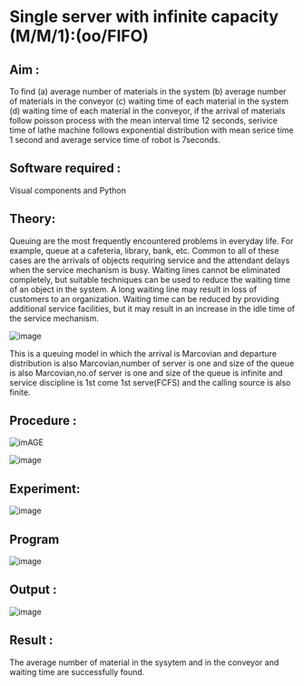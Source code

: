 # Single server with infinite capacity (M/M/1):(oo/FIFO)
## Aim :
To find (a) average number of materials in the system (b) average number of materials in the conveyor (c) waiting time of each material in the system (d) waiting time of each material in the conveyor, if the arrival  of materials follow poisson process with the mean interval time 12 seconds, serivice time of lathe machine follows exponential distribution with mean serice time 1 second and average service time of robot is 7seconds.

## Software required :
Visual components and Python

## Theory:
Queuing are the most frequently encountered problems in everyday life. For example, queue at a cafeteria, library, bank, etc. Common to all of these cases are the arrivals of objects requiring service and the attendant delays when the service mechanism is busy. Waiting lines cannot be eliminated completely, but suitable techniques can be used to reduce the waiting time of an object in the system. A long waiting line may result in loss of customers to an organization. Waiting time can be reduced by providing additional service facilities, but it may result in an increase in the idle time of the service mechanism.

![image](1.png)

This is a queuing model in which the arrival is Marcovian and departure distribution is also Marcovian,number of server is one and size of the queue is also Marcovian,no.of server is one and size of the queue is infinite and service discipline is 1st come 1st serve(FCFS) and the calling source is also finite.

## Procedure :

![imAGE](2.png)

![image](https://github.com/PranaveshSaikumar/Single-server-infinite-capacity---Markov-Model/assets/151001393/c503d029-ba60-417d-9a53-d542d2d514e8)


## Experiment:

![image](https://github.com/PranaveshSaikumar/Single-server-infinite-capacity---Markov-Model/assets/151001393/ea10d999-31b8-4f55-89ee-b4119fedc465)

 
## Program
![image](https://github.com/ramjan1729/Single-server-infinite-capacity---Markov-Model/assets/103921593/5f1fd58d-5929-4c51-89ea-4cef009e5bad)

## Output :
![image](https://github.com/PranaveshSaikumar/Single-server-infinite-capacity---Markov-Model/assets/151001393/533897fe-a280-4497-bae8-32dc5b48566e)

## Result :
The average number of material in the sysytem and in the conveyor and waiting time are successfully found.

